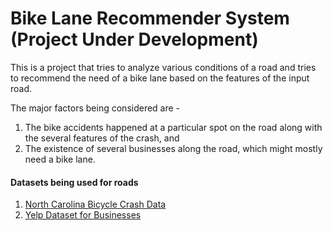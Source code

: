 # Bike Lane Recommender System (Project Under Development)

This is a project that tries to analyze various conditions of a road and tries to recommend the need of a bike lane based on the features of the input road.

The major factors being considered are -

1. The bike accidents happened at a particular spot on the road along with the several features of the crash, and 
2. The existence of several businesses along the road, which might mostly need a bike lane.

#### Datasets being used for roads 

1. [North Carolina Bicycle Crash Data](https://catalog.data.gov/dataset/north-carolina-bicycle-crash-data)
2. [Yelp Dataset for Businesses](https://www.yelp.com/dataset)

